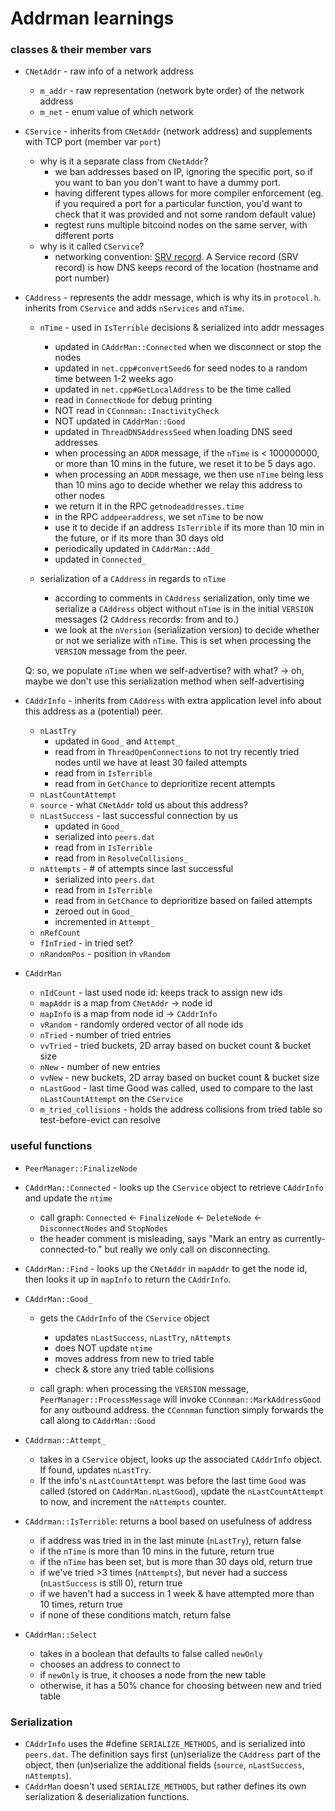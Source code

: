 # Addrman learnings

### classes & their member vars
- `CNetAddr` - raw info of a network address
  - `m_addr` - raw representation (network byte order) of the network address
  - `m_net` - enum value of which network

- `CService` - inherits from `CNetAddr` (network address) and supplements with
  TCP port (member var `port`)
  - why is it a separate class from `CNetAddr`?
    - we ban addresses based on IP, ignoring the specific port, so if you want
      to ban you don't want to have a dummy port.
    - having different types allows for more compiler enforcement (eg. if you
      required a port for a particular function, you'd want to check that it
      was provided and not some random default value)
    - regtest runs multiple bitcoind nodes on the same server, with different
      ports
  - why is it called `CService`?
    - networking convention: [SRV record](https://en.wikipedia.org/wiki/SRV_record).
    A Service record (SRV record) is how DNS keeps record of the location
    (hostname and port number)

- `CAddress` - represents the addr message, which is why its in `protocol.h`.
  inherits from `CService` and adds `nServices` and `nTime`.
  - `nTime` - used in `IsTerrible` decisions & serialized into addr messages
    - updated in `CAddrMan::Connected` when we disconnect or stop the nodes
    - updated in `net.cpp#convertSeed6` for seed nodes to a random time between
      1-2 weeks ago
    - updated in `net.cpp#GetLocalAddress` to be the time called
    - read in `ConnectNode` for debug printing
    - NOT read in `CConnman::InactivityCheck`
    - NOT updated in `CAddrMan::Good`
    - updated in `ThreadDNSAddressSeed` when loading DNS seed addresses
    - when processing an `ADDR` message, if the `nTime` is < 100000000, or more
      than 10 mins in the future, we reset it to be 5 days ago.
    - when processing an `ADDR` message, we then use `nTime` being less than 10
      mins ago to decide whether we relay this address to other nodes
    - we return it in the RPC `getnodeaddresses.time`
    - in the RPC `addpeeraddress`, we set `nTime` to be now
    - use it to decide if an address `IsTerrible` if its more than 10 min in
      the future, or if its more than 30 days old
    - periodically updated in `CAddrMan::Add_`
    - updated in `Connected_`

  - serialization of a `CAddress` in regards to `nTime`
    - according to comments in `CAddress` serialization, only time we serialize a
      `CAddress` object without `nTime` is in the initial `VERSION` messages (2
      `CAddress` records: from and to.)
    - we look at the `nVersion` (serialization version) to decide whether or not
      we serialize with `nTime`. This is set when processing the `VERSION`
      message from the peer.

  Q: so, we populate `nTime` when we self-advertise? with what?
  -> oh, maybe we don't use this serialization method when self-advertising

- `CAddrInfo` - inherits from `CAddress` with extra application level info
  about this address as a (potential) peer.
    - `nLastTry`
      - updated in `Good_` and `Attempt_`
      - read from in `ThreadOpenConnections` to not try recently tried nodes until
        we have at least 30 failed attempts
      - read from in `IsTerrible`
      - read from in `GetChance` to deprioritize recent attempts
    - `nLastCountAttempt`
    - `source` - what `CNetAddr` told us about this address?
    - `nLastSuccess` - last successful connection by us
      - updated in `Good_`
      - serialized into `peers.dat`
      - read from in `IsTerrible`
      - read from in `ResolveCollisions_`
    - `nAttempts` - # of attempts since last successful
      - serialized into `peers.dat`
      - read from in `IsTerrible`
      - read from in `GetChance` to deprioritize based on failed attempts
      - zeroed out in `Good_`
      - incremented in `Attempt_`
    - `nRefCount`
    - `fInTried` - in tried set?
    - `nRandomPos` - position in `vRandom`

- `CAddrMan`
  - `nIdCount` - last used node id: keeps track to assign new ids
  - `mapAddr` is a map from `CNetAddr` -> node id
  - `mapInfo` is a map from node id -> `CAddrInfo`
  - `vRandom` - randomly ordered vector of all node ids
  - `nTried` - number of tried entries
  - `vvTried` - tried buckets, 2D array based on bucket count & bucket size
  - `nNew` - number of new entries
  - `vvNew` - new buckets, 2D array based on bucket count & bucket size
  - `nLastGood` - last time Good was called, used to compare to the last
    `nLastCountAttempt` on the `CService`
  - `m_tried_collisions` - holds the address collisions from tried table so
    test-before-evict can resolve

### useful functions
- `PeerManager::FinalizeNode`

- `CAddrMan::Connected` - looks up the `CService` object to retrieve
  `CAddrInfo` and update the `ntime`
  - call graph: `Connected` <- `FinalizeNode` <- `DeleteNode` <-
    `DisconnectNodes` and `StopNodes`
  - the header comment is misleading, says "Mark an entry as currently-connected-to."
    but really we only call on disconnecting.

- `CAddrMan::Find` - looks up the `CNetAddr` in `mapAddr` to get the node id,
  then looks it up in `mapInfo` to return the `CAddrInfo`.

- `CAddrMan::Good_`
  - gets the `CAddrInfo` of the `CService` object
	- updates `nLastSuccess`, `nLastTry`, `nAttempts`
	- does NOT update `ntime`
	- moves address from new to tried table
	- check & store any tried table collisions

  - call graph: when processing the `VERSION` message,
    `PeerManager::ProcessMessage` will invoke `CConnman::MarkAddressGood` for
    any outbound address. the `CConnman` function simply forwards the call
    along to `CAddrMan::Good`


- `CAddrman::Attempt_`
  - takes in a `CService` object, looks up the associated `CAddrInfo` object.
    If found, updates `nLastTry`.
  - If the info's `nLastCountAttempt` was before the last time `Good` was
    called (stored on `CAddrMan.nLastGood`), update the `nLastCountAttempt`
    to now, and increment the `nAttempts` counter.

- `CAddrman::IsTerrible`: returns a bool based on usefulness of address
  - if address was tried in in the last minute (`nLastTry`), return false
  - if the `nTime` is more than 10 mins in the future, return true
  - if the `nTime` has been set, but is more than 30 days old, return true
  - if we've tried >3 times (`nAttempts`), but never had a success
    (`nLastSuccess` is still 0), return true
  - if we haven't had a success in 1 week & have attempted more than 10 times,
    return true
  - if none of these conditions match, return false

- `CAddrMan::Select`
  - takes in a boolean that defaults to false called `newOnly`
  - chooses an address to connect to
  - if `newOnly` is true, it chooses a node from the new table
  - otherwise, it has a 50% chance for choosing between new and tried table


### Serialization
- `CAddrInfo` uses the #define `SERIALIZE_METHODS`, and is serialized into
  `peers.dat`. The definition says first (un)serialize the `CAddress` part of
  the object, then (un)serialize the additional fields (`source`,
  `nLastSuccess`, `nAttempts`).
- `CAddrMan` doesn't used `SERIALIZE_METHODS`, but rather defines its own
  serialization & deserialization functions.
